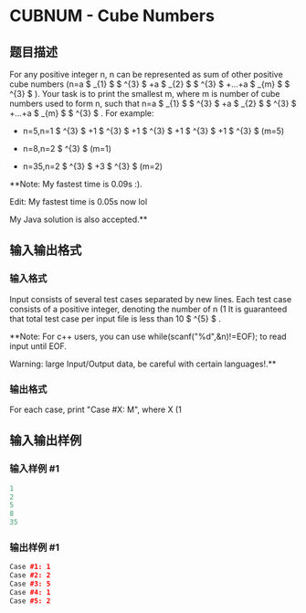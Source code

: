 # CUBNUM - Cube Numbers

## 题目描述

For any positive integer n, n can be represented as sum of other positive cube numbers (n=a $ _{1} $ $ ^{3} $ +a $ _{2} $ $ ^{3} $ +...+a $ _{m} $ $ ^{3} $ ). Your task is to print the smallest m, where m is number of cube numbers used to form n, such that n=a $ _{1} $ $ ^{3} $ +a $ _{2} $ $ ^{3} $ +...+a $ _{m} $ $ ^{3} $ . For example:

- n=5,n=1 $ ^{3} $ +1 $ ^{3} $ +1 $ ^{3} $ +1 $ ^{3} $ +1 $ ^{3} $ (m=5)

- n=8,n=2 $ ^{3} $ (m=1)

- n=35,n=2 $ ^{3} $ +3 $ ^{3} $ (m=2)

**Note: My fastest time is 0.09s :).

Edit: My fastest time is 0.05s now lol

My Java solution is also accepted.**

## 输入输出格式

### 输入格式

Input consists of several test cases separated by new lines. Each test case consists of a positive integer, denoting the number of n (1 It is guaranteed that total test case per input file is less than 10 $ ^{5} $ .

**Note: For c++ users, you can use while(scanf("%d",&n)!=EOF); to read input until EOF.

Warning: large Input/Output data, be careful with certain languages!.**

### 输出格式

For each case, print "Case #X: M", where X (1

## 输入输出样例

### 输入样例 #1

```cpp
1
2
5
8
35
```


### 输出样例 #1

```cpp
Case #1: 1
Case #2: 2
Case #3: 5
Case #4: 1
Case #5: 2
```


